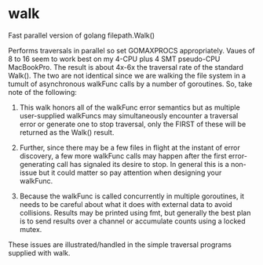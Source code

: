 walk
====

Fast parallel version of golang filepath.Walk()

Performs traversals in parallel so set GOMAXPROCS appropriately. Vaues of 8 to 16 seem to work best on my 
4-CPU plus 4 SMT pseudo-CPU MacBookPro. The result is about 4x-6x the traversal rate of the standard Walk().
The two are not identical since we are walking the file system in a tumult of asynchronous walkFunc calls by
a number of goroutines. So, take note of the following:

1. This walk honors all of the walkFunc error semantics but as multiple user-supplied walkFuncs may simultaneously encounter a traversal error or generate one to stop traversal, only the FIRST of these will be returned as the Walk() result. 

2. Further, since there may be a few files in flight at the instant of  error discovery, a few more walkFunc calls may happen after the first error-generating call has signaled its desire to stop. In general this is a non-issue but it could matter so pay attention when designing your walkFunc.

3. Because the walkFunc is called concurrently in multiple goroutines, it needs to be careful about what it does with external data to avoid collisions. Results may be printed using fmt, but generally the best plan is to send results over a channel or accumulate counts using a locked mutex.

These issues are illustrated/handled in the simple traversal programs supplied with walk.
